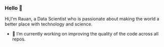 ### Hello 👋
Hi,I'm Rauan, a Data Scientist who is passionate about making the world a better place with technology and science.

- 🔭 I’m currently working on improving the quality of the code across all repos.

<!--
**ra312/ra312** is a ✨ _special_ ✨ repository because its `README.md` (this file) appears on your GitHub profile.

Here are some ideas to get you started:


- 🌱 I’m currently learning ...
- 👯 I’m looking to collaborate on ...
- 🤔 I’m looking for help with ...
- 💬 Ask me about ...
- 📫 How to reach me: ...
- 😄 Pronouns: ...
- ⚡ Fun fact: ...
-->
